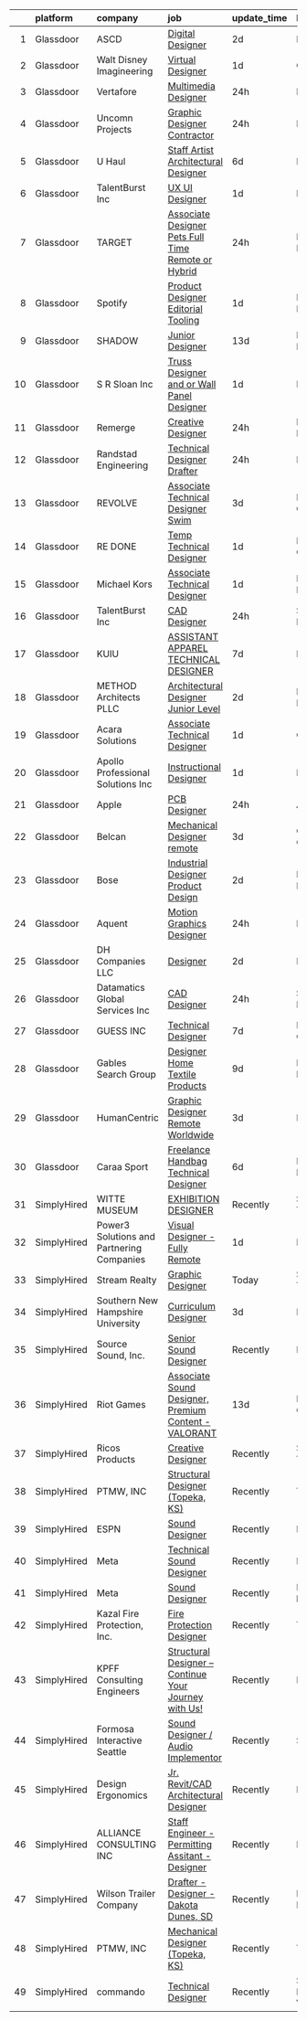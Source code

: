

|    | platform    | company                                   | job                                                                                                                                                                                                                                                                                                                                                                                                                                                                                                                                                                                                                                                                                                                                                                                                                                                                                                                                                                                                                                                                                                                                                                                                                                                                                                              | update_time   | location             |
|---:|:------------|:------------------------------------------|:-----------------------------------------------------------------------------------------------------------------------------------------------------------------------------------------------------------------------------------------------------------------------------------------------------------------------------------------------------------------------------------------------------------------------------------------------------------------------------------------------------------------------------------------------------------------------------------------------------------------------------------------------------------------------------------------------------------------------------------------------------------------------------------------------------------------------------------------------------------------------------------------------------------------------------------------------------------------------------------------------------------------------------------------------------------------------------------------------------------------------------------------------------------------------------------------------------------------------------------------------------------------------------------------------------------------|:--------------|:---------------------|
|  1 | Glassdoor   | ASCD                                      | [Digital Designer](https://www.glassdoor.com/partner/jobListing.htm?pos=105&ao=1110586&s=58&guid=000001838d4406188c9be6b675722d13&src=GD_JOB_AD&t=SR&vt=w&ea=1&cs=1_b1f727e6&cb=1664522389659&jobListingId=1008165735144&cpc=F41FEAB56D215062&jrtk=3-0-1ge6k81nkjrqg801-1ge6k81ofjfn8800-1ac091b486338562--6NYlbfkN0AY4guaBc_odNxnJHTncvfwFu86WvDwtbc_K-gSZc1x5MVioGHhmspAcU0hc-6v10Q31IDYtf04u9GRbV63ByNsA2Q7XqQLxT6y0P9KYSEHYYlpOE5leemi_b9fFdkYUZHEqz1Wku0I9T2vxvv-_gdcpaC4eaO_PsqLsdwlMUHwdX5sf0z35_dRnA2oij_neptkDRY_dHvFKAtzzC9UiKJ7JFKv83Hp-6-sYiZUpRSXmMCaTZ02CgUc6ZDf9inVrcrNfWt8Fw8qP63cKVE5AcgL7B1nSB0LvVI19pcoCOzwYHX3DLyklJQUCY8DW5eSq8J8M9U-cH361Z-_JPAYp2l1UkzsdipRW0gl77FqIsjBMsToNR5BTfzL2aARV5iuw-RgexMaCSakm3T348nZusVt3m6MXkhuK8xMR_QfLPX10vm5PG3hQFphAlqRUKlcXY7iLB4nm9VMHqdb42StHvSH_dWS8mPFSdyg0lh9RQhfNakwcL5ZAJF0)                                                                                                                                                                                                                                                                                                                                                                                                                                                                      | 2d            | Remote               |
|  2 | Glassdoor   | Walt Disney Imagineering                  | [Virtual Designer](https://www.glassdoor.com/partner/jobListing.htm?pos=127&ao=1136043&s=58&guid=000001838d4406188c9be6b675722d13&src=GD_JOB_AD&t=SR&vt=w&cs=1_9e5924be&cb=1664522389661&jobListingId=1008167948085&jrtk=3-0-1ge6k81nkjrqg801-1ge6k81ofjfn8800-efb3db0b07e5d10c-)                                                                                                                                                                                                                                                                                                                                                                                                                                                                                                                                                                                                                                                                                                                                                                                                                                                                                                                                                                                                                                | 1d            | Glendale, CA         |
|  3 | Glassdoor   | Vertafore                                 | [Multimedia Designer](https://www.glassdoor.com/partner/jobListing.htm?pos=124&ao=1136043&s=58&guid=000001838d4406188c9be6b675722d13&src=GD_JOB_AD&t=SR&vt=w&ea=1&cs=1_46967062&cb=1664522389661&jobListingId=1008172561376&jrtk=3-0-1ge6k81nkjrqg801-1ge6k81ofjfn8800-fd0989362518931f-)                                                                                                                                                                                                                                                                                                                                                                                                                                                                                                                                                                                                                                                                                                                                                                                                                                                                                                                                                                                                                        | 24h           | Denver, CO           |
|  4 | Glassdoor   | Uncomn Projects                           | [Graphic Designer  Contractor ](https://www.glassdoor.com/partner/jobListing.htm?pos=104&ao=1110586&s=58&guid=000001838d4406188c9be6b675722d13&src=GD_JOB_AD&t=SR&vt=w&ea=1&cs=1_0ba0f16d&cb=1664522389659&jobListingId=1008172269703&cpc=451933188B21919D&jrtk=3-0-1ge6k81nkjrqg801-1ge6k81ofjfn8800-90846522c68ac9b2--6NYlbfkN0BKcv96LAN5JP5r9t3e9WCk6GBMa7XVoW6HuhSN1eWrgTftW7TMh9FQJxAv04YsPFG9lDf6NFOQvnhDWWqBwZ2HNp02zHSSKUP14_jXzNcyD_xPEmPBcipcmsqxP-xP9NDrEAgpDzotlubbXMpZRUZL1VIV8opCYti-nrHSFgd3GH3Lgn-5WzXFro6PL7qxGQKkiy3yrC2ydSQlDEP5WW25SmqUKY3k23iwLlf-sSOp_8PxeMWPNL_gIACCsa1pbSnrPKKL1lf30Nmc93dRlI5TGoYAa7RW3uBknlIW0KyMs82Sqc-YlM6oRX7mng4im9JixVF3uf-iZJoeviPj18VGX5KwVVAvvabG4513iga8aE5fKiRrFvSSNISbfbUDUVh6wFTGfC3ZGYKRX5g2WJFqwq2_tNSc-9EjtSNxWJWi_MbXgAGDrJIcnXI8Jy5VH510thUd4DQC8F6SWS4wYdTr7-giePT9afrNCO5B6CRsK8F9JVR_TJKm6GuDaPB-BcshT43Zg2kq94lRHyPcATIY)                                                                                                                                                                                                                                                                                                                                                                                                                         | 24h           | Remote               |
|  5 | Glassdoor   | U Haul                                    | [Staff Artist Architectural Designer](https://www.glassdoor.com/partner/jobListing.htm?pos=108&ao=1110586&s=58&guid=000001838d4406188c9be6b675722d13&src=GD_JOB_AD&t=SR&vt=w&ea=1&cs=1_3e54d5f6&cb=1664522389660&jobListingId=1008158422934&cpc=C19BE7EA145E205E&jrtk=3-0-1ge6k81nkjrqg801-1ge6k81ofjfn8800-28429ef3067ba079--6NYlbfkN0DdoLzd2nH_jHSLwr2EyTkavNA8xpnfBmQyA5D2SPCveIstByWqgi2KSDKasltwxyfxctkgsP-HOwOdSWhEHutSr9pl1BDh41IUZiravzOsEg4BUKUHZBBfsGybUratl0F9CtrC9DdvGVee0K3CHGdDTLNI56tu9C1qauDIyOB79jeZyTlP80d31ggwwOcbDufAYGsLhFYQL44-nxaS-mjYN-Ke7zed9zaWWsE8e65pC0SAir598HzXiTEDAjuEWR2rjR4gWLgeJkhOWUy7yIwahwYsRtr-5q_cntcYHFpwJuCjc69jlWnod8EgM4UZ-1yoo1GYGtKkdQ1cTFSRmgTJpEcZ5arP3W8XLwXlSyolzKWvkGnnDKV2Kfe6rlJN0AnMIe8FJV812sSeci9us7RJuq4qW0ESIuP136BcK5jRSQgqcTCbMYhP5tpMaULPCA077E2fgKQ8IwxW4vKg1_oSLHDgFIkEHcI1GKzDVWMRWp5BFCc-DrUdLcqqXinq2kOn3y1o5PZS0cb5GW5EC0KbEZ9KPYzn1fw%3D)                                                                                                                                                                                                                                                                                                                                                                                                     | 6d            | Phoenix, AZ          |
|  6 | Glassdoor   | TalentBurst  Inc                          | [UX UI Designer](https://www.glassdoor.com/partner/jobListing.htm?pos=117&ao=1110586&s=58&guid=000001838d4406188c9be6b675722d13&src=GD_JOB_AD&t=SR&vt=w&ea=1&cs=1_5fc1e0b4&cb=1664522389661&jobListingId=1008168137768&cpc=9908D8D4413DBB8A&jrtk=3-0-1ge6k81nkjrqg801-1ge6k81ofjfn8800-d54fd8eb07908ba4--6NYlbfkN0AytblDjMhCTRr2PwXSTF3LlCyagmIhB_qBKYhkTsU9J8kbOkkPPbkHTn1PvWfxq-OxQkT0mkQMb_m91Yxy5THvksedP65a-rNWCg7qI6Qd4HExynl0cXOt_q1c1MYUD3gaJ_zgYhA9T6zQGXY0-jrFTdQ0VaREUejX0OwnrUUMyf5NcTS1D7sW05_fWpsvLWcwj5OczpX8qdGhC0osNEfUTpNsLSyWVNC5ElMNY9miz-JcpTB0yHlo0mHVVKjJIdib1KNfRuv0HgvaWpj6z02YGcsxS-cOl-LqwDaseefr8Cp7fxzFPc9m3KUDwUJL2ep-U4O5wLW66MK-3dqD-gSO3weudpbDiGl1xMKhTABoCN027wuaxNq0mmlm6gbtUgro13jBhB9aC_YRlGIaUBA9jC1maP3ntAxkCaFniCpdNCzUp0y-iW9TGekCnip-bJe5UWtxRbXwwx8yWef9NlPl99WA4hvcGFXk0cSe0oNt3WGJukwlZr2QfIX3wcYB5QwzlyxCTQ6mVw%3D%3D)                                                                                                                                                                                                                                                                                                                                                                                                                                            | 1d            | Remote               |
|  7 | Glassdoor   | TARGET                                    | [Associate Designer   Pets  Full Time Remote or Hybrid ](https://www.glassdoor.com/partner/jobListing.htm?pos=122&ao=1136043&s=58&guid=000001838d4406188c9be6b675722d13&src=GD_JOB_AD&t=SR&vt=w&cs=1_2516e7e5&cb=1664522389661&jobListingId=1008170400897&jrtk=3-0-1ge6k81nkjrqg801-1ge6k81ofjfn8800-0dfd84491c77c077-)                                                                                                                                                                                                                                                                                                                                                                                                                                                                                                                                                                                                                                                                                                                                                                                                                                                                                                                                                                                          | 24h           | Minneapolis, MN      |
|  8 | Glassdoor   | Spotify                                   | [Product Designer  Editorial Tooling](https://www.glassdoor.com/partner/jobListing.htm?pos=130&ao=1136043&s=58&guid=000001838d4406188c9be6b675722d13&src=GD_JOB_AD&t=SR&vt=w&cs=1_7da08d8e&cb=1664522389661&jobListingId=1008169167385&jrtk=3-0-1ge6k81nkjrqg801-1ge6k81ofjfn8800-b15f68b2d2768e06-)                                                                                                                                                                                                                                                                                                                                                                                                                                                                                                                                                                                                                                                                                                                                                                                                                                                                                                                                                                                                             | 1d            | New York, NY         |
|  9 | Glassdoor   | SHADOW                                    | [Junior Designer](https://www.glassdoor.com/partner/jobListing.htm?pos=128&ao=1136043&s=58&guid=000001838d4406188c9be6b675722d13&src=GD_JOB_AD&t=SR&vt=w&ea=1&cs=1_20f6e134&cb=1664522389661&jobListingId=1008146093582&jrtk=3-0-1ge6k81nkjrqg801-1ge6k81ofjfn8800-10db9213cc499d61-)                                                                                                                                                                                                                                                                                                                                                                                                                                                                                                                                                                                                                                                                                                                                                                                                                                                                                                                                                                                                                            | 13d           | New York, NY         |
| 10 | Glassdoor   | S R  Sloan  Inc                           | [Truss Designer and or Wall Panel Designer](https://www.glassdoor.com/partner/jobListing.htm?pos=109&ao=1110586&s=58&guid=000001838d4406188c9be6b675722d13&src=GD_JOB_AD&t=SR&vt=w&ea=1&cs=1_ab08151e&cb=1664522389660&jobListingId=1008167833972&cpc=D2F1DE17EE1F43B9&jrtk=3-0-1ge6k81nkjrqg801-1ge6k81ofjfn8800-3e4f44f994be5a03--6NYlbfkN0AfLs-MwR3OiHl_NZO6cp42SQ14GNv2FjbcPYCi9RMPs4zVhbzVwEtRmFRUWNo5vaHlTAuc5szE6KeYBT8-Qv0uVI9iaBy3rKuCjtt_0C2u495Agzu_IES48w8QPW42PiNUUDbUgdCC_8v6E2hgYb2qq9UYMKbJa864m9IlyqvvVQO-iyxbBmxfS4oYQdV0CNGFNxFrjV0OmdUETWzn8Y4x7-Y2UcSTnMWA8_wNO_IvoI8O2gbMWdOe84BwJ0iAJ8pojVynuCAXcBGk12zIWfuM1TnHfQo1QkbzREcObZku7zQPnebXZZzYVBvGWsEy-qDn_MKV2e7BZP85F7AyXT9ESyOJMqlQHQ9T7TvBsEroPrfqyEryevtio92kpQsUW8xcmmkGpA9CVpcilAWN-ff649NmjY9f2Qf6KvP8gqWoHCzDuZaMapySPr54dcGsUyFBMTPwJzWhqaVbsDsOvL9gbRzN56UsOgr_VSqw_EPy2N27YBywmDtkOTCMMyU1eIGZ7X7Fk4mP3g%3D%3D)                                                                                                                                                                                                                                                                                                                                                                                                                 | 1d            | Remote               |
| 11 | Glassdoor   | Remerge                                   | [Creative Designer](https://www.glassdoor.com/partner/jobListing.htm?pos=126&ao=1136043&s=58&guid=000001838d4406188c9be6b675722d13&src=GD_JOB_AD&t=SR&vt=w&ea=1&cs=1_e1b91609&cb=1664522389661&jobListingId=1008171283714&jrtk=3-0-1ge6k81nkjrqg801-1ge6k81ofjfn8800-70e9f03931f589c3-)                                                                                                                                                                                                                                                                                                                                                                                                                                                                                                                                                                                                                                                                                                                                                                                                                                                                                                                                                                                                                          | 24h           | New York, NY         |
| 12 | Glassdoor   | Randstad Engineering                      | [Technical Designer   Drafter](https://www.glassdoor.com/partner/jobListing.htm?pos=111&ao=1110586&s=58&guid=000001838d4406188c9be6b675722d13&src=GD_JOB_AD&t=SR&vt=w&ea=1&cs=1_a27755df&cb=1664522389660&jobListingId=1008172219164&cpc=BAEB662971763A76&jrtk=3-0-1ge6k81nkjrqg801-1ge6k81ofjfn8800-7ecca9112f0fce4d--6NYlbfkN0BDx217eft1lC7uqItkaModCFPNh_e0lnHdKkvEJecXwu4gIqA7CFTnXnpT3oVx67388iLKyQRCC7N5Vv966WyaBJmU8L-stsptfu9Tt87-z2UbaNWQdxdyoI-Cui1yAa-bSpfD9W3RDnW9p0qzuwauq61DhWp8LqcKu9kNnGFTdEyrGgWGiNpqAraws9PcqRddg9NlKyjLHqEE3NCs3ew4Z0WfuHUDo3PE4CMuLhPLz3PfyqBe3Z7F_spdz58np7g3HiL6-wIuTVeirfqvnApeWOLEA_ABJ-4EOMLSTcRqSDBfziRqjVe86_fZIhsON8glARQiaRyV92wkWd2KAHsRH0u2PBLICo4l21Erz8tHWJdL1RWvtCviVbJVthZCA9yrE-r2MdNXM5QKuZI_ugOuCNraGSBgaZeKEYeT5VuF9eKrOVJoCG1nmiK80o47bFfthE8HGJW66QzGt6uoUVDfHZQeYZKdenaNaSPKMn0zDhAwaSWEKfFCQg44Tm3XpMovTqJrEMw75CBo4il25Rj-dKq9Jxj_oGBGx4534ApNqXrh70X6iIH-cSv1WFXJzU4kkP6OSPil-Hj3Y8B05utKJbsbMHGSrtJsNtEmuYGWAfMVewmcyfu3D5JqgJVUeslvDyiKcZaYbw%3D%3D)                                                                                                                                                                                                                                                                                              | 24h           | Palmyra, NJ          |
| 13 | Glassdoor   | REVOLVE                                   | [Associate Technical Designer  Swim ](https://www.glassdoor.com/partner/jobListing.htm?pos=129&ao=1136043&s=58&guid=000001838d4406188c9be6b675722d13&src=GD_JOB_AD&t=SR&vt=w&ea=1&cs=1_e90cc4e4&cb=1664522389661&jobListingId=1008164183655&jrtk=3-0-1ge6k81nkjrqg801-1ge6k81ofjfn8800-cc3d565345d5fdc2-)                                                                                                                                                                                                                                                                                                                                                                                                                                                                                                                                                                                                                                                                                                                                                                                                                                                                                                                                                                                                        | 3d            | Los Angeles, CA      |
| 14 | Glassdoor   | RE DONE                                   | [Temp Technical Designer](https://www.glassdoor.com/partner/jobListing.htm?pos=121&ao=1136043&s=58&guid=000001838d4406188c9be6b675722d13&src=GD_JOB_AD&t=SR&vt=w&ea=1&cs=1_8d75f009&cb=1664522389661&jobListingId=1008169169951&jrtk=3-0-1ge6k81nkjrqg801-1ge6k81ofjfn8800-2b3b0bf0719d8226-)                                                                                                                                                                                                                                                                                                                                                                                                                                                                                                                                                                                                                                                                                                                                                                                                                                                                                                                                                                                                                    | 1d            | Los Angeles, CA      |
| 15 | Glassdoor   | Michael Kors                              | [Associate Technical Designer](https://www.glassdoor.com/partner/jobListing.htm?pos=120&ao=1136043&s=58&guid=000001838d4406188c9be6b675722d13&src=GD_JOB_AD&t=SR&vt=w&cs=1_a08597ab&cb=1664522389661&jobListingId=1008169621403&jrtk=3-0-1ge6k81nkjrqg801-1ge6k81ofjfn8800-9e35029be9248ae1-)                                                                                                                                                                                                                                                                                                                                                                                                                                                                                                                                                                                                                                                                                                                                                                                                                                                                                                                                                                                                                    | 1d            | New York, NY         |
| 16 | Glassdoor   | TalentBurst  Inc                          | [CAD Designer](https://www.glassdoor.com/partner/jobListing.htm?pos=116&ao=1110586&s=58&guid=000001838d4406188c9be6b675722d13&src=GD_JOB_AD&t=SR&vt=w&ea=1&cs=1_4e6d4ec0&cb=1664522389661&jobListingId=1008171572827&cpc=47CFDC01B3F81FAC&jrtk=3-0-1ge6k81nkjrqg801-1ge6k81ofjfn8800-e5adbca393583c42--6NYlbfkN0AytblDjMhCTRr2PwXSTF3LlCyagmIhB_qBKYhkTsU9J8kbOkkPPbkHTn1PvWfxq-NCZW5D39RP9TcKr_7C-kKGVw5egx9wuTPujMthxLmcq_EC481FD4ksVXOP0c58vE_Er_VRF79x5IFPUGHagiVJBxESh33DVMbJNdGvelDggPsNS7SPdDI3wME-QmeDn6Rd0MQ7SFwWhnZ3Bdi271QEG-L46onjHmjF_7tjRU_Gq7bUPf46A4RS_YrJsVWZIDwttQQNJ4l9aJc7DFoximctHMvdxtl0Hi7ES2gTeUDvXTodF4JYf9ueK-vPNnCni1K2rFRKLdje5cnyGBaxdLvwCaPyhJMLIRY_94tcSrUB4yT4cQB2U28KKycIrdTDlIPoyU8Ak4HJIusvn14nOcGptB9LoLR_CbSALbRBXsUwdGD69VWBEsQOl8013DVmoP870zn9rFt6Ra7m6Cq3NBpy0rNZTkuxjKvcLtEWXXr5KbGLB13HnuBDW6ClSRsnAeDyQ1Op7QrDjs0fqB2sTqs7)                                                                                                                                                                                                                                                                                                                                                                                                                                          | 24h           | Scarborough, ME      |
| 17 | Glassdoor   | KUIU                                      | [ASSISTANT APPAREL TECHNICAL DESIGNER](https://www.glassdoor.com/partner/jobListing.htm?pos=101&ao=1110586&s=58&guid=000001838d4406188c9be6b675722d13&src=GD_JOB_AD&t=SR&vt=w&ea=1&cs=1_30cc0764&cb=1664522389659&jobListingId=1008156938904&cpc=98C5CF495BB9364F&jrtk=3-0-1ge6k81nkjrqg801-1ge6k81ofjfn8800-9251b95ea68cdca2--6NYlbfkN0AtlW_omU2Xx3W-19HQ_drmTKCWebiHnmA5lS5PDL5G8X9TJvUzwkz5gXja0zlbcDD8VuoJakzVRmFD0mGEqr40asENITrfcTXGv57OJVJjXx2fyOKmucK-kofRM-q0mVTP0j5UV3uI4upqWJ8WkeZ-5FAM2zWMhlJjWDWFAi0PPHDELKB4kHK8xz5sK66acBODtc4hiCvXh7BFDspWRBnGtSkJdbh72t-vzEJOKGIKHVJbpmksD7qlsO3sSJe5cY-3tDRTq6MpNRmvjGzxWWtNAT6ufF4l1Zk-Y468OSHyWDwFKR6n0wHReTROcBpq2GsngjHUOY1TGlEK8Ci3ZevtYeAyab6FkWH7Q2sHS-RapuKY-d_bs-tbJldNk-hF8_b6SnvGErWbxmAMg6jqU9H-pGn1hEbOY-DN4EfLSWM_U6-T59qiGM9mIFSli18ByOhlobmTx2ToWDINk8FHyuKnbMJGv_NM2oolPKXeMmMo3Aj0te-m0MspIkMdNckvZumDBkwFIBq0XhSRpjLHoT8rqJex2LPmiFc%3D)                                                                                                                                                                                                                                                                                                                                                                                                    | 7d            | Dixon, CA            |
| 18 | Glassdoor   | METHOD Architects  PLLC                   | [Architectural Designer   Junior Level](https://www.glassdoor.com/partner/jobListing.htm?pos=107&ao=1110586&s=58&guid=000001838d4406188c9be6b675722d13&src=GD_JOB_AD&t=SR&vt=w&ea=1&cs=1_1fb9fbf4&cb=1664522389660&jobListingId=1008165302403&cpc=87A0A889578C8297&jrtk=3-0-1ge6k81nkjrqg801-1ge6k81ofjfn8800-f9dce6c78ba47d22--6NYlbfkN0CO3DEfAY9A68AIVwcxeRGvQUfeLcLgbZIyCfLEHxv2SRUguGQXX01tUzENjghuhaQHQuA7KkMCqbvHtt6pqHIQQT6og5MPzlZ_kzal7oTMeoRhvxRx0zTISGet1tqd_zCozlq_F1wPdSktW57OBvqQPerhuNmfKO-sVgu6iaFQ-nnb0RbS8hEShM3_Stgp9dXwyNp8gBUiaJZR0ktMTymJ87vihW4d2TUgbbS4xx0IVbIbl_aO7Lz85PBLKoF5z7nB2HMaXMRQmRjWDk3sLogQitdRNBm08tVBXxVto_AZlOgNx_v4ujAbn9BmNhaBg3mUj8fNlYTQjbVckdvHKh7mizT6brOq_J7mg1yHreGoZSAxNED8GsgvTbcoG57Abll5-ySsAjvMsL6p5Hk-RhXf_o5zC7nEHeBwlyX09TOC5FI9EfIoi830KsF5ibQrtIVA4G5goXWwYE8SV0Al6e720POuXnem_t80T3A3wFxsatHIUR-N405bS73uxYcxA8tON65DBmBQoA%3D%3D)                                                                                                                                                                                                                                                                                                                                                                                                                     | 2d            | New York, NY         |
| 19 | Glassdoor   | Acara Solutions                           | [Associate Technical Designer](https://www.glassdoor.com/partner/jobListing.htm?pos=115&ao=1110586&s=58&guid=000001838d4406188c9be6b675722d13&src=GD_JOB_AD&t=SR&vt=w&ea=1&cs=1_969ddb8e&cb=1664522389661&jobListingId=1008169348974&cpc=334ABAF5D42DC775&jrtk=3-0-1ge6k81nkjrqg801-1ge6k81ofjfn8800-79daf2e8e9618b9e--6NYlbfkN0BQuJXpfawXtfhwzLerQhC04iCxGrelUvn_xttDeop7CMmG32gURwRxtmLdzLGxgESCF2FuX_tpA1fHzbXrpogXedTI5wYgcMn90wSw2BYgOY7G75Rlk1JTzI6UWpIXkdrWjs6ocUWq7Z77vXHr9dRucSdC7UukmXl5LNVc-DchToUPk6X_zCcYaqFL5KJZHk6G9IcfA4s7-NttF8Hu6JooBGh4cJL0Qskpdle_rfUr-p7cUkrtQJDbTCbkfzrDXpryxh3kmvwhtM3d3dpApFPe7X9utUrPxZ4WgZ1UWTEEjunIEkHef_xztxWgwiXPWng52NZTcEri17NNMH3cBZwAY4fON1HNKE6H9wp6bBXoZrJTPGMYrhzv9yADND06OlQxF_BUp7Haxxwb5QxTakPy15P_PiJ4LI8I4YFSVtU6SOOjVBcXYvYCW6ZEPvJqaOfUP_UtKhxc7Upu5-_wTKUVR3rsoOiW7Fq0Wjh_7I-Sp1gI1Nq8l-9PD3jjDgAaVt9AxRyDsFK0JYQ2citVZCf4oamkNV8RbBOlHo8NlH_G_siL1huTYoSJrIlN4wf_qiyu5l0Uh7En-DQfyU2e5zx0HYYTnKNOEG033zWIPVpCnoCemVh2sUh05laJ7B-oWjn3UEAvdACiRYKoMvEVM1uL5I9rK1NBbiK1ko6snQM4tNw5B_g_DCAPNxySS3JdhJGF-lVWcQOglLAtvsCzOkZF2vwfMwJcmivzdoC5LPQL2Q%3D%3D)                                                                                                                                                                                              | 1d            | Orlando, FL          |
| 20 | Glassdoor   | Apollo Professional Solutions  Inc        | [Instructional Designer](https://www.glassdoor.com/partner/jobListing.htm?pos=114&ao=1110586&s=58&guid=000001838d4406188c9be6b675722d13&src=GD_JOB_AD&t=SR&vt=w&ea=1&cs=1_95d45d2b&cb=1664522389661&jobListingId=1008168163335&cpc=451933188B21919D&jrtk=3-0-1ge6k81nkjrqg801-1ge6k81ofjfn8800-a8a7b7ce991734d8--6NYlbfkN0CAhuD5_VJSGKds9a5niLzxiWOcN_E6D1JakCGF8i00d28sSgtQnbmou3Cx2QQkehJlAloYScBCAztrmW_9DaAFSweUF9IWVWEBYVhxc2Yv78B0fjThg7m91OQQwJtW_CpfWhHM_rYFhtF-GN06aCW7mJflMoOcN7kYKAem5tjy8RZS3e74Grh3-jeF_WXurwz4KSwtGXZIX_C_0HerJLkIco3a1mSfxQpFacyFvbB8EHcMfMTWIYreZ5IkRGmcG2De83LdvpO1GS08GNygm2QFeukdrZuy_fdkkaext9ACjzN1PX6WudAxcXG8KkMJknflb5KBUzvYm2fScnObJ6rz_RlTJqgv60je-GM_kjVYM6NDyfTU0Y9KdwISEnJMOKLTH8OG0q_fnP-Mvrhs2GdFgSAG-z6Z-v4Jkbnmfv0P0fUoH208CiJ17-Bghba8HHbLeFHVq1VgWcGwO5X_tgL9SzDxCasvl1FFkDZscsqWL82hbBN8NDhXaWx543X-yMjgg1ZpYSjD8Q%3D%3D)                                                                                                                                                                                                                                                                                                                                                                                                                                    | 1d            | Remote               |
| 21 | Glassdoor   | Apple                                     | [PCB Designer](https://www.glassdoor.com/partner/jobListing.htm?pos=106&ao=1110586&s=58&guid=000001838d4406188c9be6b675722d13&src=GD_JOB_AD&t=SR&vt=w&cs=1_14e0b1bd&cb=1664522389659&jobListingId=1008170405704&cpc=334ABAF5D42DC775&jrtk=3-0-1ge6k81nkjrqg801-1ge6k81ofjfn8800-d7739259d87936ca--6NYlbfkN0BvKrLyj5gPmtZO9T8euul8TCxuuKNOtzRJOomxnwSEodTz2Bc-sPZlSXfvz6ygy0spBDHU6Fvn8JOD3RBp3a3hQK7BSmOVuu8qnB6wTwoPSXLUF6U7Y3BWaJYvDkHFtWh-2HhxcZRCTVfZiX0nkRoJ1334eD7JnrWJu4ymfZnh9pwzbF8XwaLP2vQum7OinLizDfG8Lxu7z5-5OsTRIHz5haFafVhhPmyyksaZqlSLzNynXb9QOOXLtNAlJ-tMZXVIYKE7b2Vo2LnuQQ8l6etpscxq-vuzgRrpjnirqUyaPEaJJKwbHB8tIR9Oi-bd4hSksaH7oFxcHHclBRUCbvpck4Qoh8-QV5K2e0yJM-l9TzA4U4JQ2Hu9V3a-AaFRBO9NLw1o6BqqodQGk1ZEoUWh8GnV9dmEL2MlmDlOdKZQwTtL3YtHfV6qCBgGdw1jCoa-sw1tbpJFGkZXBbm13TdiDmcVc5apTY4BhKgqdcldukkO5VbpjqSiTgptgJ3Tr42NSU6kZfSehijtmA7QQ3T3ivlpdbalZrGQW9OpraojaJ_I2p8jBPGtm-5J2Kon9xhXaRhwNrxjw1cvib_ug6Jj144j5-2HspcmTXYws9C6gcQXQ1KlRS-bU-4irsqDBFv7MpbFPnekbGRZ47IRN8-UbDiMrxNk3P67L23YMLb4Kba5qQMpt8caIwhs6N21VRPcGQy697ftY31MuVlCuYTmDHB0WaSuvGzAdfMW-3iVJxZ1l4v3SWibuUmDBKbxQOdNioee1t3QAjt5m6-JAPE1qE_zWwhJ4EtCAQMH_zLF1nQoqP1w6NVTdasOml3C2Z_VZmDQKb7bNJIPXboz_DFdIVJqX1dKl49NoraeZGsaWZh0QEzKlY8hUjPxRMdu84cjHjdYyZwjIhMiwu0QYpZp3wUM8UJjuUgv0zP2b9_3yuR4Oz0pWe3hHwvSRCx6Q7Y%3D) | 24h           | Austin, TX           |
| 22 | Glassdoor   | Belcan                                    | [Mechanical Designer  remote ](https://www.glassdoor.com/partner/jobListing.htm?pos=112&ao=1110586&s=58&guid=000001838d4406188c9be6b675722d13&src=GD_JOB_AD&t=SR&vt=w&ea=1&cs=1_270d9d83&cb=1664522389660&jobListingId=1008164079007&cpc=9DC6E4D8324653EE&jrtk=3-0-1ge6k81nkjrqg801-1ge6k81ofjfn8800-0bf8b8e575631c37--6NYlbfkN0DXzDzZ1Oulz9LSjzVbF8otUHEujJfFPwzVdyJWZPnyGBC-xHtBtebw1siL0zRHvfNcxRGkFtrdSTA5bS__yXVtA2tlvPj0S-dS4ZwqNflcRRLQR409KTLwQFbiXII8cf8hjSP30NPh1hfETqKIP-x7y-Wh5K6g2cNZ4Gm5w_ol-0q9xFrU4vRQpOZXoa3OSokDXWhjHq-fJNTtfYj5hGPq5YzFw-k8OcP1aS8iQX3LrlyBwk8AIt8MdKToRE7C7WRl7Lu-bLpU6HP6jYac5GCVOT2YVPFoS-uOrCVwLbktp1jVfbNY71qEk1PnH6UratwheQ4aVMhKGsJsIEDjq9LqxzxCWu_kcee4nRvpk_U0JA573pFgBobBd1Y6JYiKX_IQl2SA34h8WbtwqOjIMP6g2gFlkksy-vyKi4fUhTQ28bXfpaSh11bArAtCHcpGNx2Gli2NtPn1lgOsqIfZ04q_o8ksPZVdILQ5_E7e1VsEq332C2du0j-779XsQZHPNiA4GAcB8_l__LrzGSQRw0y4c0EwlmSUGROYgiYlIzjaAtu1NhxSWbgmxidbVCyr4fC8YpEnnWxE1z4lwFIadaXwlIvZFfRB4yTqsGl-dqqmgsUkHFD8LRdTjhWodrEJ_tV61AIiM87i1y0LJ3u6x6Zn0ilXWc86Z9mZr5-y9IG2V-_KbO9hSEFdKnSInu8GL_ANtxy0-PXG19ZJjLAUofE1qSmf6GatY6hT9v5nTf2SrXHGF-gzX8qKw43hagjpFfkvhQcTqZ1h3bfmzpSTMrdb)                                                                                                                                                          | 3d            | Cincinnati, OH       |
| 23 | Glassdoor   | Bose                                      | [Industrial Designer   Product Design](https://www.glassdoor.com/partner/jobListing.htm?pos=125&ao=1136043&s=58&guid=000001838d4406188c9be6b675722d13&src=GD_JOB_AD&t=SR&vt=w&cs=1_85947063&cb=1664522389661&jobListingId=1008165078786&jrtk=3-0-1ge6k81nkjrqg801-1ge6k81ofjfn8800-10650a6c080598d6-)                                                                                                                                                                                                                                                                                                                                                                                                                                                                                                                                                                                                                                                                                                                                                                                                                                                                                                                                                                                                            | 2d            | Framingham, MA       |
| 24 | Glassdoor   | Aquent                                    | [Motion Graphics Designer](https://www.glassdoor.com/partner/jobListing.htm?pos=110&ao=1110586&s=58&guid=000001838d4406188c9be6b675722d13&src=GD_JOB_AD&t=SR&vt=w&cs=1_83ecedb6&cb=1664522389660&jobListingId=1008172714981&cpc=8795CF9063CD573D&jrtk=3-0-1ge6k81nkjrqg801-1ge6k81ofjfn8800-5efca1738f0aa461--6NYlbfkN0DMrcEu7yrtATojKJA7cEzGQ3FdRGWLh0CZQInL4ECGI9gD0Wolx9R2v-Aex0-GK050r-v2SezhcPuoER7c_8FqDmTaLy3zqVzxPsUpkrsrZ8vNxSCH3UXRLVkaoASocw5Ap3_TSHagyQtzV5z8bsJLEGCw5IANUFc1KZ4ZGebyAygkeScbG1LbA5wXKVE-DBXYnG-D2CD4pe0tDzIHH4bEgWujmd1kdi9CRgjQm16xloYJxt1O0ULHinRrrh_XiPXSmOQtVeQdpPpe7AHdjHAz20mRnJsm5v4ZyXKj4BD88PxX7LqXJ8FLv-3Oyds-GJcvulYDJQ7feI9nMj4I3Dh10nCi8U2sk2Gt5YxfdJXTzjBo769qM2VyfwkyUGfbnOwcwptvgPgHXEN8dd80VbIlQKZwuNb1uX58X5wVTTh9ddGL6ll70DfY7SYIeAV2FHtNuNmDhM7QIQ%3D%3D)                                                                                                                                                                                                                                                                                                                                                                                                                                                                                                       | 24h           | Pacific, MO          |
| 25 | Glassdoor   | DH Companies  LLC                         | [Designer](https://www.glassdoor.com/partner/jobListing.htm?pos=103&ao=1110586&s=58&guid=000001838d4406188c9be6b675722d13&src=GD_JOB_AD&t=SR&vt=w&ea=1&cs=1_fb5d7414&cb=1664522389659&jobListingId=1008165162959&cpc=48B9F4758953335C&jrtk=3-0-1ge6k81nkjrqg801-1ge6k81ofjfn8800-2b4a1849a921b234--6NYlbfkN0A953Z9EfJZc5Z9y7Wb0NkuJO-5BBnqXCJSieP3bN3oT0yhRhApRHWs-VulBasZOkhZ3KwWGWSZ4jZarOAlg-NR6R1z-9OUAsODrPmzdpxh0rMJUntpM8n-Z0kyJNmAvLwM5HV22Vc-zGn0H9ANJ89qVmNGFgBj3lWHVizKZzLkvRig-sX9uV5hiAtu20kMDea0EiyQXZbeMu9w-5stFYgEgiqc2zwf5E1OuEtjs3azTmPmrLWoO4BOiAQKVxyO30XKfllh6htRv0HMCRPTbmpFtFKcMbui2QJz5ft0Veev_PPn6iYPdquQItEXyxPAmPahxJKM07WfMmzwFDcE4vOe08I0pFyD825574GVj9h_V_xe0EEQjctgmQL2swmrTnMYjaSya8sCCGKTiL2qEhS-HWflwhFsPU6MgpSbeyrG7aF5UqZJXTspH5EmIykg20RDoVljX5aBYYw4t068Jx0jCOezXGvYiZdbISZgCL6IbWQOJfnFA6ao)                                                                                                                                                                                                                                                                                                                                                                                                                                                                              | 2d            | Remote               |
| 26 | Glassdoor   | Datamatics Global Services Inc            | [CAD Designer](https://www.glassdoor.com/partner/jobListing.htm?pos=118&ao=1110586&s=58&guid=000001838d4406188c9be6b675722d13&src=GD_JOB_AD&t=SR&vt=w&ea=1&cs=1_fccdbc91&cb=1664522389661&jobListingId=1008170916664&cpc=9908D8D4413DBB8A&jrtk=3-0-1ge6k81nkjrqg801-1ge6k81ofjfn8800-9a8514e877f559ce--6NYlbfkN0CReDAxbXdLHc_tSzlVHnstLte-PlEesxFNDoExETnL0U5esPLytoH8ToigmC1vHXlYwek_ooUp_icWWkxXfCWsnfGaZ-gaQEEXPGa_e2tiRERHMSULsaL7P5RBbxIASTry8AyxI9Z2b11Jw06FOZ_86WbpQkel_o3Hig4B5Cdi5v7WOPu_DCUVnys-fUmPMWYg2XmyhZx0UBYEIg1Zm27ZkqgfgP55d_Aj-0L7xNL4118mSrCCWBWJ7uww0yPQCayT1eDQem-DQgmIZGUfi0iyXZ1GNpZfG2ovm8vxBcGWU8TvhKdYjMb4IDANEOdlpx9U0l2FC8FBfVWiTCP4r-245Wbq0HClMdCOQy6WNHBB0pkPZpvD-O-c2BMWNEWb_VmIixtbUZvf3F3KlV1PH9NFmaSme6EyD04fprUJVrpcs9v5u-GkK9W8ug2LK3pJZ-xrpWhkSf7G0BCA_dDRUA-0hntH4JiGXhB5VffjrmoJG0WJXZeHZlTvR70KC4pQPEn7Ie8ZqBVpiw%3D%3D)                                                                                                                                                                                                                                                                                                                                                                                                                                              | 24h           | Scarborough, ME      |
| 27 | Glassdoor   | GUESS   INC                               | [Technical Designer](https://www.glassdoor.com/partner/jobListing.htm?pos=119&ao=1136043&s=58&guid=000001838d4406188c9be6b675722d13&src=GD_JOB_AD&t=SR&vt=w&cs=1_f4376dd4&cb=1664522389661&jobListingId=1008156970188&jrtk=3-0-1ge6k81nkjrqg801-1ge6k81ofjfn8800-76e42caffd57fd27-)                                                                                                                                                                                                                                                                                                                                                                                                                                                                                                                                                                                                                                                                                                                                                                                                                                                                                                                                                                                                                              | 7d            | Los Angeles, CA      |
| 28 | Glassdoor   | Gables Search Group                       | [Designer   Home Textile Products](https://www.glassdoor.com/partner/jobListing.htm?pos=113&ao=1110586&s=58&guid=000001838d4406188c9be6b675722d13&src=GD_JOB_AD&t=SR&vt=w&ea=1&cs=1_bc339881&cb=1664522389661&jobListingId=1008151473827&cpc=A65DF3A704A48F9B&jrtk=3-0-1ge6k81nkjrqg801-1ge6k81ofjfn8800-8de9e0bb377ea1f4--6NYlbfkN0CZ1lEuAv6jxF-3oHFcpaf0lR-C2BPOLpDOrJR7xrRNgVUCVNy30M80NEN6Thl85oy6-qBvR_XrTEgOr2Uos0PyX9Z123564ICIw1dqp2aDe8C9RZRZoiTtK1PbvVpYgFvQYie-TR4Z_fmI5Sby56iXk--KvA8JI84On7Y4RqswUhbMuXklCO6pQiw-h8v7sMPPvuDlIhKhBk769ZZfHQQ57AGXg6mQNuRAgQAlm-p-Rn7aAK_tUEfWoAe-z2UVXhvPmTpokWOIrNHlyMYM16lD2YAfoNaAwwM42vgDKEp40fpRHd-nvld4ePiy9WcIHuj4Wa1itxpWt5ACvHe-Xs_PENYFzCVaaXa6_aeadTaJbPxKh7HczQzB68ae0ZOmppyBhdJ3QNWAGWSD1wivBSJxSGfdPQQSyAoc4C2jUweHCxtmMh7SjwWwnrErYcXoD1v9yetMUZOnXxkASwrecsCEG2X-F4eRSCo_Evywru5aujVa_ycfD1rJ4H8xq2MZ2iRY-m1_rC3Q-JdOGMYzFYqHllqiQePeGgk-kE0aOFzrtCmCfz-XJ0iCXyrTRiEOnAM%3D)                                                                                                                                                                                                                                                                                                                                                                        | 9d            | New York, NY         |
| 29 | Glassdoor   | HumanCentric                              | [Graphic Designer   Remote   Worldwide](https://www.glassdoor.com/partner/jobListing.htm?pos=123&ao=1136043&s=58&guid=000001838d4406188c9be6b675722d13&src=GD_JOB_AD&t=SR&vt=w&ea=1&cs=1_090d1e8f&cb=1664522389661&jobListingId=1008163326943&jrtk=3-0-1ge6k81nkjrqg801-1ge6k81ofjfn8800-e513657ab4d43338-)                                                                                                                                                                                                                                                                                                                                                                                                                                                                                                                                                                                                                                                                                                                                                                                                                                                                                                                                                                                                      | 3d            | Remote               |
| 30 | Glassdoor   | Caraa Sport                               | [Freelance Handbag Technical Designer](https://www.glassdoor.com/partner/jobListing.htm?pos=102&ao=1110586&s=58&guid=000001838d4406188c9be6b675722d13&src=GD_JOB_AD&t=SR&vt=w&ea=1&cs=1_7c5f82d3&cb=1664522389659&jobListingId=1008158545074&cpc=43E37B7B5399EAEF&jrtk=3-0-1ge6k81nkjrqg801-1ge6k81ofjfn8800-147fb6be78e8cdea--6NYlbfkN0BKI1D9Di4JUmaWSlprJZp2QiygpNTfhFcTQDxu-IUMIueuQsIO9BY7FQFzoFjnToYW3u2XfNBy6oI-oOWu7o2nwcHismEdvPyVw3jTDmldSQ_BYZykVbOYWItnPFMwhq0r0E2H-iSJVMR0U8235tBRzpKi9TwisfEgMPjDwa20vMgyigaQZL_7LouNkJHp6WNIV16TXtcm-CrzMQ8bMs4d1KVe-uKBea3UmiG4uFJGNOd8QzLZtHMQRL5SHv3-m0kJnX81cenm0rPL0MBcw5sCNaoOk_v1LXq4HG0fXD1tRVnKYipvz0m6qxl8lj6JELlR0O7Pu2cZ0FoWjrvRfDMmngEsKMDWcCx-MtxfU75DIMTIHyou4KlSW2P0tevqtKRkO8ueDv9qvj7bZOeAJn99bGtj4Lu6lrGHR4F2BD6ZpDf_xj7tYvqNs_VGOLX0X4JdSkzTe0QBoGHDWPR7alvrQcEec8q4X9FHww0G2siGMPIVu2lGKHXKHuZnS9a62mnZa0KxzsQhC7Iu8rhqsnmarsQWaS0WMT0%3D)                                                                                                                                                                                                                                                                                                                                                                                                    | 6d            | New York, NY         |
| 31 | SimplyHired | WITTE MUSEUM                              | [EXHIBITION DESIGNER](https://www.simplyhired.com/job/DXfO4NW_88IbYEV9hwvdzIT7z2fs5hp0Upd2XIp28ETLbAhlG1c1Mw?q=technical+sound+designer)                                                                                                                                                                                                                                                                                                                                                                                                                                                                                                                                                                                                                                                                                                                                                                                                                                                                                                                                                                                                                                                                                                                                                                         | Recently      | San Antonio, TX      |
| 32 | SimplyHired | Power3 Solutions and Partnering Companies | [Visual Designer - Fully Remote](https://www.simplyhired.com/job/iQl1RdpBxIDzKgZaL0Os0MaU5MZhckMJgjA90e2SxXPAN30mFjJYpg?q=technical+sound+designer)                                                                                                                                                                                                                                                                                                                                                                                                                                                                                                                                                                                                                                                                                                                                                                                                                                                                                                                                                                                                                                                                                                                                                              | 1d            | Remote               |
| 33 | SimplyHired | Stream Realty                             | [Graphic Designer](https://www.simplyhired.com/job/mkjtFsJxEU9I8qAI_wyQLr-rclMMt_dZGgzyyozKsjxqrD-b-fqGIw?q=technical+sound+designer)                                                                                                                                                                                                                                                                                                                                                                                                                                                                                                                                                                                                                                                                                                                                                                                                                                                                                                                                                                                                                                                                                                                                                                            | Today         | San Antonio, TX      |
| 34 | SimplyHired | Southern New Hampshire University         | [Curriculum Designer](https://www.simplyhired.com/job/DDrqy0__9dtYO5m-uXAgni0yhyBRKeRaiofmSFQVmHngMVVxKkjAbw?q=technical+sound+designer)                                                                                                                                                                                                                                                                                                                                                                                                                                                                                                                                                                                                                                                                                                                                                                                                                                                                                                                                                                                                                                                                                                                                                                         | 3d            | Remote               |
| 35 | SimplyHired | Source Sound, Inc.                        | [Senior Sound Designer](https://www.simplyhired.com/job/mw3datBFZnSnzm3SFniNFlYC60OHbjYX1kgvM61bk-lO-0QBaaabnQ?q=technical+sound+designer)                                                                                                                                                                                                                                                                                                                                                                                                                                                                                                                                                                                                                                                                                                                                                                                                                                                                                                                                                                                                                                                                                                                                                                       | Recently      | Remote               |
| 36 | SimplyHired | Riot Games                                | [Associate Sound Designer, Premium Content - VALORANT](https://www.simplyhired.com/job/gJwmeOxVBaqaD6KmYSRxxawueqYT0SFmiBJg6tbjIOqXQ4QbSQI2xw?q=technical+sound+designer)                                                                                                                                                                                                                                                                                                                                                                                                                                                                                                                                                                                                                                                                                                                                                                                                                                                                                                                                                                                                                                                                                                                                        | 13d           | Los Angeles, CA      |
| 37 | SimplyHired | Ricos Products                            | [Creative Designer](https://www.simplyhired.com/job/CHTNJ7sFnjG73fwTJht_L3K2XtpFVtNUskkFFJe3BY3RNRl669f3Xw?q=technical+sound+designer)                                                                                                                                                                                                                                                                                                                                                                                                                                                                                                                                                                                                                                                                                                                                                                                                                                                                                                                                                                                                                                                                                                                                                                           | Recently      | San Antonio, TX      |
| 38 | SimplyHired | PTMW, INC                                 | [Structural Designer (Topeka, KS)](https://www.simplyhired.com/job/MrdjExK9ykZPpacRp83kQUCzM_hydRxvuwohmfBTZA14qZ5FtyDnEg?q=technical+sound+designer)                                                                                                                                                                                                                                                                                                                                                                                                                                                                                                                                                                                                                                                                                                                                                                                                                                                                                                                                                                                                                                                                                                                                                            | Recently      | Topeka, KS           |
| 39 | SimplyHired | ESPN                                      | [Sound Designer](https://www.simplyhired.com/job/-pQTL77CSRSoogkAPIImoniIHQxPXM21wAqOE09JhGOiN3sPS6ZjRg?q=technical+sound+designer)                                                                                                                                                                                                                                                                                                                                                                                                                                                                                                                                                                                                                                                                                                                                                                                                                                                                                                                                                                                                                                                                                                                                                                              | Recently      | Bristol, CT          |
| 40 | SimplyHired | Meta                                      | [Technical Sound Designer](https://www.simplyhired.com/job/HzHqjS6HBEu7xBoHj3MDO5apqWBDfkdU-fNWFoeJ_RIwGg4dACDkfg?q=technical+sound+designer)                                                                                                                                                                                                                                                                                                                                                                                                                                                                                                                                                                                                                                                                                                                                                                                                                                                                                                                                                                                                                                                                                                                                                                    | Recently      | Remote               |
| 41 | SimplyHired | Meta                                      | [Sound Designer](https://www.simplyhired.com/job/B9jC5ZTtxgxvAo0pHZYEFQSV4L3HIbn0ieWkkGRZxYJtVOoKOsaAXg?q=technical+sound+designer)                                                                                                                                                                                                                                                                                                                                                                                                                                                                                                                                                                                                                                                                                                                                                                                                                                                                                                                                                                                                                                                                                                                                                                              | Recently      | Remote +3 locations  |
| 42 | SimplyHired | Kazal Fire Protection, Inc.               | [Fire Protection Designer](https://www.simplyhired.com/job/Q1dex7tsETJdCpyGTi2pJ3hAmarCmHZ8pckYRk6idfy2Qmg3shUp5g?q=technical+sound+designer)                                                                                                                                                                                                                                                                                                                                                                                                                                                                                                                                                                                                                                                                                                                                                                                                                                                                                                                                                                                                                                                                                                                                                                    | Recently      | Tucson, AZ           |
| 43 | SimplyHired | KPFF Consulting Engineers                 | [Structural Designer – Continue Your Journey with Us!](https://www.simplyhired.com/job/abRphdVSUavQbTcBqe_flEQlmI85ueRXx9KRQ6ZM3oLWeEeYBsZWPQ?q=technical+sound+designer)                                                                                                                                                                                                                                                                                                                                                                                                                                                                                                                                                                                                                                                                                                                                                                                                                                                                                                                                                                                                                                                                                                                                        | Recently      | Nashville, TN        |
| 44 | SimplyHired | Formosa Interactive Seattle               | [Sound Designer / Audio Implementor](https://www.simplyhired.com/job/vlF4rzpIgemNyADbSUoWC36FtYYh2ouWspqfTFtuxzveh07-6RCwmg?q=technical+sound+designer)                                                                                                                                                                                                                                                                                                                                                                                                                                                                                                                                                                                                                                                                                                                                                                                                                                                                                                                                                                                                                                                                                                                                                          | Recently      | Seattle, WA          |
| 45 | SimplyHired | Design Ergonomics                         | [Jr. Revit/CAD Architectural Designer](https://www.simplyhired.com/job/vALSwbc074iJ6CuqZVpoNo7oxSbm0chbGHQEoIWHTRW4m4zjbnB2iA?q=technical+sound+designer)                                                                                                                                                                                                                                                                                                                                                                                                                                                                                                                                                                                                                                                                                                                                                                                                                                                                                                                                                                                                                                                                                                                                                        | Recently      | Fall River, MA       |
| 46 | SimplyHired | ALLIANCE CONSULTING INC                   | [Staff Engineer - Permitting Assitant - Designer](https://www.simplyhired.com/job/PCIi8et8LacPDxfkh9Qumlc3C-LVYKOiyjwaV_hB_tjeD8k8URYVuA?q=technical+sound+designer)                                                                                                                                                                                                                                                                                                                                                                                                                                                                                                                                                                                                                                                                                                                                                                                                                                                                                                                                                                                                                                                                                                                                             | Recently      | Beaver, WV           |
| 47 | SimplyHired | Wilson Trailer Company                    | [Drafter - Designer - Dakota Dunes, SD](https://www.simplyhired.com/job/HB_-1N4xC3bKeC4ilyijGRphhSFOqz7SQDTFRn-DRHyuQoL8v1iZEw?q=technical+sound+designer)                                                                                                                                                                                                                                                                                                                                                                                                                                                                                                                                                                                                                                                                                                                                                                                                                                                                                                                                                                                                                                                                                                                                                       | Recently      | Dakota Dunes, SD     |
| 48 | SimplyHired | PTMW, INC                                 | [Mechanical Designer (Topeka, KS)](https://www.simplyhired.com/job/Sg4V3Qd1pqmgh4dZJKSi8h3lk5tPUoKy4xRI-mtfFOK9zbhG7lwStg?q=technical+sound+designer)                                                                                                                                                                                                                                                                                                                                                                                                                                                                                                                                                                                                                                                                                                                                                                                                                                                                                                                                                                                                                                                                                                                                                            | Recently      | Topeka, KS           |
| 49 | SimplyHired | commando                                  | [Technical Designer](https://www.simplyhired.com/job/51kjM_X2Joa2UeqZYZubaOo3Z4hdTvxhA_jcIgjlcQs1zII5KGddug?q=technical+sound+designer)                                                                                                                                                                                                                                                                                                                                                                                                                                                                                                                                                                                                                                                                                                                                                                                                                                                                                                                                                                                                                                                                                                                                                                          | Recently      | South Burlington, VT |